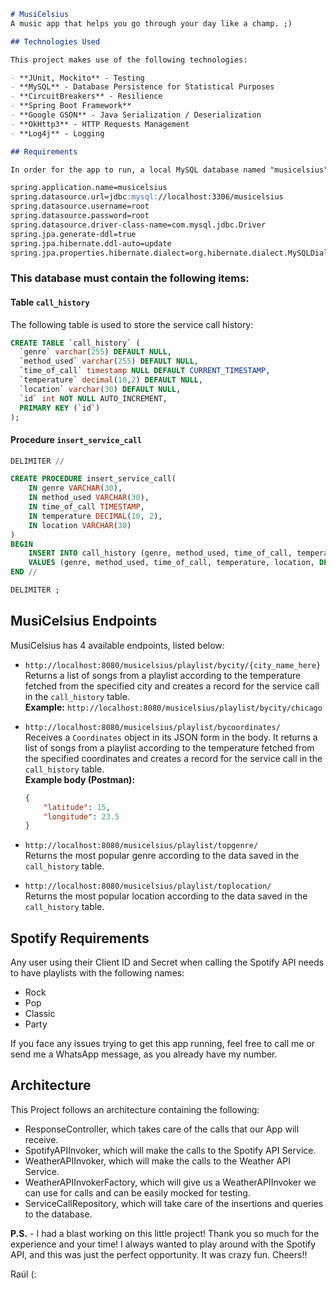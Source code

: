 ```markdown
# MusiCelsius
A music app that helps you go through your day like a champ. ;)

## Technologies Used

This project makes use of the following technologies:

- **JUnit, Mockito** - Testing
- **MySQL** - Database Persistence for Statistical Purposes
- **CircuitBreakers** - Resilience
- **Spring Boot Framework**
- **Google GSON** - Java Serialization / Deserialization
- **OkHttp3** - HTTP Requests Management
- **Log4j** - Logging

## Requirements

In order for the app to run, a local MySQL database named "musicelsius" needs to be running with the following configuration found in the `application.properties` file:

spring.application.name=musicelsius
spring.datasource.url=jdbc:mysql://localhost:3306/musicelsius
spring.datasource.username=root
spring.datasource.password=root
spring.datasource.driver-class-name=com.mysql.jdbc.Driver
spring.jpa.generate-ddl=true
spring.jpa.hibernate.ddl-auto=update
spring.jpa.properties.hibernate.dialect=org.hibernate.dialect.MySQLDialect
```

### This database must contain the following items:

#### Table `call_history`

The following table is used to store the service call history:

```sql
CREATE TABLE `call_history` (
  `genre` varchar(255) DEFAULT NULL,
  `method_used` varchar(255) DEFAULT NULL,
  `time_of_call` timestamp NULL DEFAULT CURRENT_TIMESTAMP,
  `temperature` decimal(10,2) DEFAULT NULL,
  `location` varchar(30) DEFAULT NULL,
  `id` int NOT NULL AUTO_INCREMENT,
  PRIMARY KEY (`id`)
);
```

#### Procedure `insert_service_call`

```sql
DELIMITER //

CREATE PROCEDURE insert_service_call(
    IN genre VARCHAR(30),
    IN method_used VARCHAR(30),
    IN time_of_call TIMESTAMP,
    IN temperature DECIMAL(10, 2),
    IN location VARCHAR(30)
)
BEGIN
    INSERT INTO call_history (genre, method_used, time_of_call, temperature, location, id)
    VALUES (genre, method_used, time_of_call, temperature, location, DEFAULT);
END //

DELIMITER ;
```

## MusiCelsius Endpoints

MusiCelsius has 4 available endpoints, listed below:

- `http://localhost:8080/musicelsius/playlist/bycity/{city_name_here}`  
  Returns a list of songs from a playlist according to the temperature fetched from the specified city and creates a record for the service call in the `call_history` table.  
  **Example:** `http://localhost:8080/musicelsius/playlist/bycity/chicago`

- `http://localhost:8080/musicelsius/playlist/bycoordinates/`  
  Receives a `Coordinates` object in its JSON form in the body. It returns a list of songs from a playlist according to the temperature fetched from the specified coordinates and creates a record for the service call in the `call_history` table.  
  **Example body (Postman):**
  ```json
  {
      "latitude": 15,
      "longitude": 23.5
  }
  ```

- `http://localhost:8080/musicelsius/playlist/topgenre/`  
  Returns the most popular genre according to the data saved in the `call_history` table.

- `http://localhost:8080/musicelsius/playlist/toplocation/`  
  Returns the most popular location according to the data saved in the `call_history` table.

## Spotify Requirements

Any user using their Client ID and Secret when calling the Spotify API needs to have playlists with the following names:
- Rock
- Pop
- Classic
- Party

If you face any issues trying to get this app running, feel free to call me or send me a WhatsApp message, as you already have my number.

## Architecture

This Project follows an architecture containing the following:

- ResponseController, which takes care of the calls that our App will receive.
- SpotifyAPIInvoker, which will make the calls to the Spotify API Service.
- WeatherAPIInvoker, which will make the calls to the Weather API Service.
- WeatherAPIInvokerFactory, which will give us a WeatherAPIInvoker we can use for calls and can be easily mocked for testing.
- ServiceCallRepository, which will take care of the insertions and queries to the database.

**P.S.** - I had a blast working on this little project! Thank you so much for the experience and your time! I always wanted to play around with the Spotify API, and this was just the perfect opportunity. It was crazy fun. Cheers!!

Raúl (:

